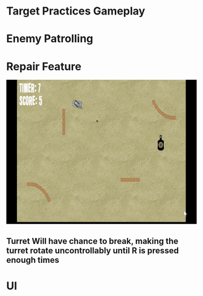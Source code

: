 # Target Practices Gameplay



# Enemy Patrolling
# Repair Feature
<img src="Gifs/Repair feature.gif" width="678" height="382"/>

## Turret Will have chance to break, making the turret rotate uncontrollably until R is pressed enough times 
# UI
